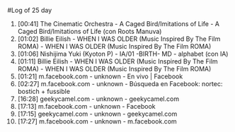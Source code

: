 #Log of 25 day

1. [00:41] The Cinematic Orchestra - A Caged Bird/Imitations of Life - A Caged Bird/Imitations of Life (con Roots Manuva)
1. [01:02] Billie Eilish - WHEN I WAS OLDER (Music Inspired By The Film ROMA) - WHEN I WAS OLDER (Music Inspired By The Film ROMA)
1. [01:06] Nishijima Yuki (Kyoton P) - IA/01 -BIRTH- MD - alphabet (con IA)
1. [01:11] Billie Eilish - WHEN I WAS OLDER (Music Inspired By The Film ROMA) - WHEN I WAS OLDER (Music Inspired By The Film ROMA)
1. [01:21] m.facebook.com - unknown - En vivo | Facebook
1. [02:27] m.facebook.com - unknown - Búsqueda en Facebook: nortec: bostich + fussible
1. [16:28] geekycamel.com - unknown - geekycamel.com
1. [17:13] m.facebook.com - unknown - Facebook
1. [17:15] geekycamel.com - unknown - geekycamel.com
1. [17:27] m.facebook.com - unknown - m.facebook.com

